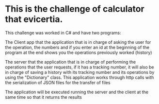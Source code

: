 <h1>This is the challenge of calculator that evicertia.</h1>
<p>This challenge was worked in C# and have two programs:</p>
<p>The Client app that the application that is in charge of asking the user for the operation, the numbers and if you enter an id at the beginning of the program at the end shows you the operations previously worked (history)</p>
<p>The server that the application that is in charge of performing the operations that the user requests, if it has a tracking number, it will also be in charge of saving a history with its tracking number and its operations by using the "Dictionary" class. 
This application works through http calls with the serialization of JSON files for the transfer of files</p>
<p>The application will be executed running the server and the client at the same time so that it returns the results</p>
